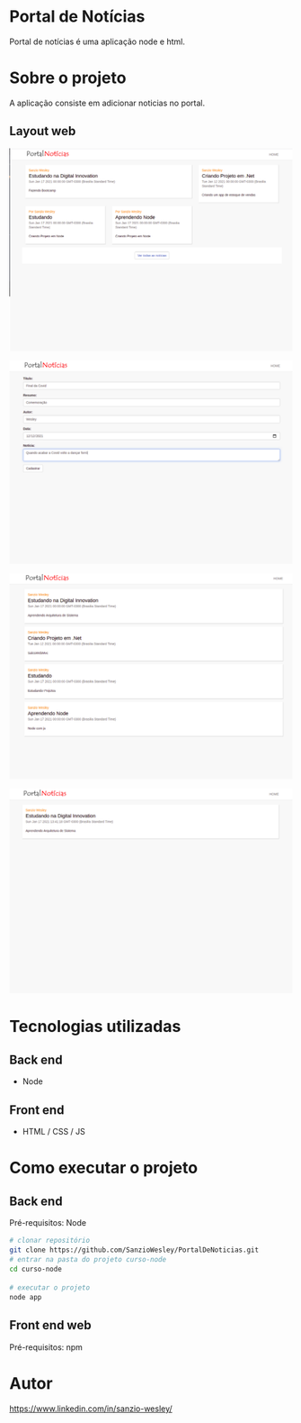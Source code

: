 # Portal de Notícias

Portal de notícias é uma aplicação node e html.

# Sobre o projeto


A aplicação consiste em adicionar noticias no portal.

## Layout web
![Web 1](https://github.com/SanzioWesley/PortalDeNoticias/blob/main/assets/web1.png)

![Web 2](https://github.com/SanzioWesley/PortalDeNoticias/blob/main/assets/web2.png)

![Web 3](https://github.com/SanzioWesley/PortalDeNoticias/blob/main/assets/web3.png)

![Web 4](https://github.com/SanzioWesley/PortalDeNoticias/blob/main/assets/web4.png)


# Tecnologias utilizadas
## Back end
- Node

## Front end
- HTML / CSS / JS 

# Como executar o projeto

## Back end
Pré-requisitos: Node

```bash
# clonar repositório
git clone https://github.com/SanzioWesley/PortalDeNoticias.git
# entrar na pasta do projeto curso-node
cd curso-node

# executar o projeto
node app
```

## Front end web
Pré-requisitos: npm 


# Autor

https://www.linkedin.com/in/sanzio-wesley/

